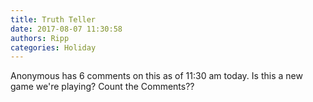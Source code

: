 ```yaml
---
title: Truth Teller
date: 2017-08-07 11:30:58
authors: Ripp
categories: Holiday
---
```


 Anonymous has 6 comments on this as of 11:30 am today.  Is this a new game we're playing? Count the Comments??